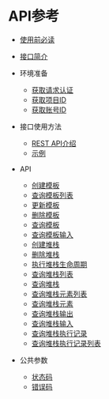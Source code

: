 # API参考

-   [使用前必读](使用前必读.md)
-   [接口简介](接口简介.md)
-   环境准备
    -   [获取请求认证](获取请求认证.md)
    -   [获取项目ID](获取项目ID.md)
    -   [获取账号ID](获取账号ID.md)

-   接口使用方法
    -   [REST API介绍](REST-API介绍.md)
    -   [示例](示例.md)

-   API
    -   [创建模板](创建模板.md)
    -   [查询模板列表](查询模板列表.md)
    -   [更新模板](更新模板.md)
    -   [删除模板](删除模板.md)
    -   [查询模板](查询模板.md)
    -   [查询模板输入](查询模板输入.md)
    -   [创建堆栈](创建堆栈.md)
    -   [删除堆栈](删除堆栈.md)
    -   [执行堆栈生命周期](执行堆栈生命周期.md)
    -   [查询堆栈列表](查询堆栈列表.md)
    -   [查询堆栈](查询堆栈.md)
    -   [查询堆栈元素列表](查询堆栈元素列表.md)
    -   [查询堆栈元素](查询堆栈元素.md)
    -   [查询堆栈输出](查询堆栈输出.md)
    -   [查询堆栈输入](查询堆栈输入.md)
    -   [查询堆栈执行记录](查询堆栈执行记录.md)
    -   [查询堆栈执行记录列表](查询堆栈执行记录列表.md)

-   公共参数
    -   [状态码](状态码.md)
    -   [错误码](错误码.md)


